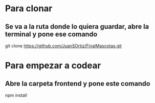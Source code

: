 # Para clonar
## Se va a la ruta donde lo quiera guardar, abre la terminal y pone ese comando
git clone https://github.com/JuanSOrtiz/FinalMascotas.git

# Para empezar a codear
## Abre la carpeta frontend y pone este comando
npm install

